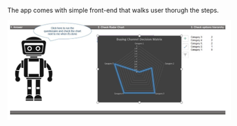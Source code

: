 The app comes with simple front-end that walks user thorugh the steps.

<img src="images/robot.JPG">
